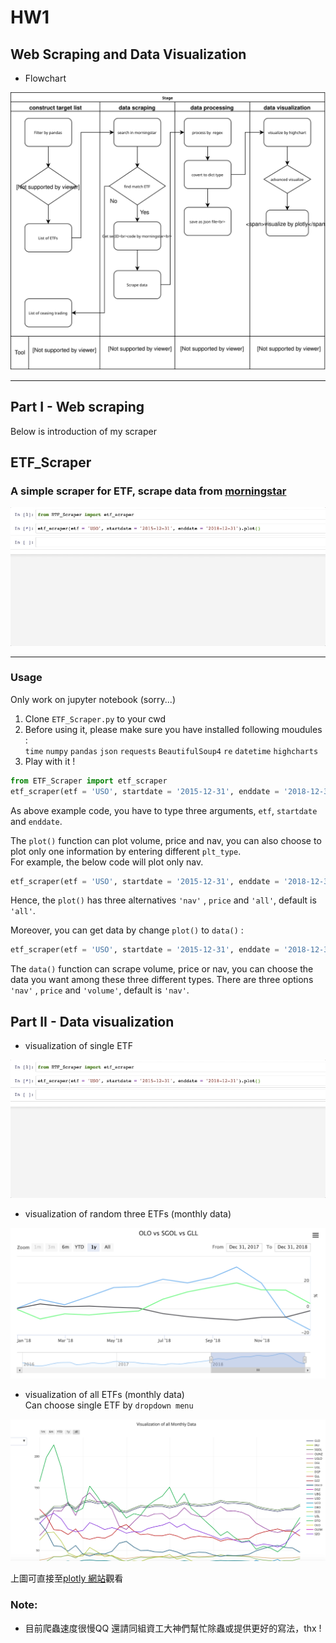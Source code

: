 # HW1
## Web Scraping and Data Visualization
- Flowchart

![flowchart](images/flowchart.svg)


--- 
## Part I - Web scraping
Below is introduction of my scraper
## ETF_Scraper
### A simple scraper for ETF, scrape data from [morningstar](https://www.morningstar.com/)

![plot](images/plot.gif)

---
### Usage
Only work on jupyter notebook (sorry...)
1. Clone `ETF_Scraper.py` to your cwd
2. Before using it, please make sure you have installed following moudules :   
`time` `numpy` `pandas` `json` `requests` `BeautifulSoup4` `re` `datetime` `highcharts`
3. Play with it !
``` python
from ETF_Scraper import etf_scraper
etf_scraper(etf = 'USO', startdate = '2015-12-31', enddate = '2018-12-31').plot()
```
As above example code, you have to type three arguments, `etf`, `startdate` and `enddate`.  

The `plot()` function can plot volume, price and nav, you can also choose to plot only one information by entering different `plt_type`.  
For example, the below code will plot only nav.
``` python
etf_scraper(etf = 'USO', startdate = '2015-12-31', enddate = '2018-12-31').plot(plt_type = 'nav')
```
Hence, the `plot()` has three alternatives `'nav'` , `price` and `'all'`, default is `'all'`.

Moreover, you can get data by change `plot()` to `data()` :
``` python
etf_scraper(etf = 'USO', startdate = '2015-12-31', enddate = '2018-12-31').data(data_type = 'nav')
```
The `data()` function can scrape volume, price or nav, you can choose the data you want among these three different types.
There are three options `'nav'` , `price` and `'volume'`, default is `'nav'`.

## Part II - Data visualization
- visualization of single ETF

![plot](images/plot.gif)

- visualization of random three ETFs (monthly data)

![r3](images/randomly_pick_3_etf.png)

- visualization of all ETFs (monthly data)  
Can choose single ETF by `dropdown menu`

![plotly](images/plotly_for_all_etf.png)

上圖可直接至[plotly 網站](https://plot.ly/~r05323045/6/visualization-of-all-monthly-data/)觀看



### Note:  
- 目前爬蟲速度很慢QQ 還請同組資工大神們幫忙除蟲或提供更好的寫法，thx !

